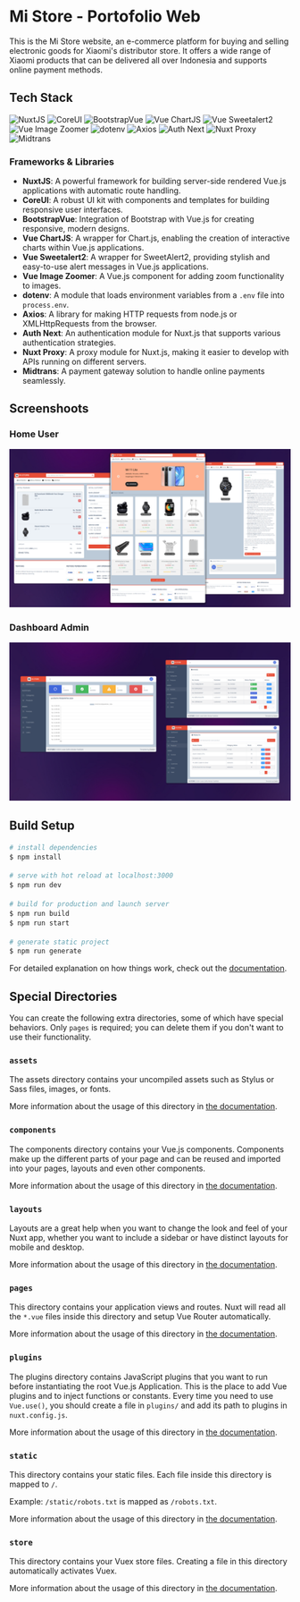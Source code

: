 # Mi Store - Portofolio Web

This is the Mi Store website, an e-commerce platform for buying and selling electronic goods for Xiaomi's distributor store. It offers a wide range of Xiaomi products that can be delivered all over Indonesia and supports online payment methods.

## Tech Stack

![NuxtJS](https://img.shields.io/badge/NuxtJS-00C58E?style=for-the-badge&logo=nuxt.js&logoColor=white)
![CoreUI](https://img.shields.io/badge/CoreUI-F95759?style=for-the-badge&logo=coreui&logoColor=white)
![BootstrapVue](https://img.shields.io/badge/BootstrapVue-563D7C?style=for-the-badge&logo=bootstrap&logoColor=white)
![Vue ChartJS](https://img.shields.io/badge/Vue_ChartJS-4BC0C0?style=for-the-badge&logo=chart.js&logoColor=white)
![Vue Sweetalert2](https://img.shields.io/badge/Vue_Sweetalert2-FF4154?style=for-the-badge&logo=sweetalert&logoColor=white)
![Vue Image Zoomer](https://img.shields.io/badge/Vue_Image_Zoomer-4FC08D?style=for-the-badge&logo=vue.js&logoColor=white)
![dotenv](https://img.shields.io/badge/dotenv-ECD53F?style=for-the-badge&logo=.env&logoColor=black)
![Axios](https://img.shields.io/badge/Axios-5A29E4?style=for-the-badge&logo=axios&logoColor=white)
![Auth Next](https://img.shields.io/badge/Auth_Next-00A1F1?style=for-the-badge&logo=auth0&logoColor=white)
![Nuxt Proxy](https://img.shields.io/badge/Nuxt_Proxy-00C58E?style=for-the-badge&logo=nuxt.js&logoColor=white)
![Midtrans](https://img.shields.io/badge/Midtrans-0C7CD5?style=for-the-badge&logo=midtrans&logoColor=white)


### Frameworks & Libraries

- **NuxtJS**: A powerful framework for building server-side rendered Vue.js applications with automatic route handling.
- **CoreUI**: A robust UI kit with components and templates for building responsive user interfaces.
- **BootstrapVue**: Integration of Bootstrap with Vue.js for creating responsive, modern designs.
- **Vue ChartJS**: A wrapper for Chart.js, enabling the creation of interactive charts within Vue.js applications.
- **Vue Sweetalert2**: A wrapper for SweetAlert2, providing stylish and easy-to-use alert messages in Vue.js applications.
- **Vue Image Zoomer**: A Vue.js component for adding zoom functionality to images.
- **dotenv**: A module that loads environment variables from a `.env` file into `process.env`.
- **Axios**: A library for making HTTP requests from node.js or XMLHttpRequests from the browser.
- **Auth Next**: An authentication module for Nuxt.js that supports various authentication strategies.
- **Nuxt Proxy**: A proxy module for Nuxt.js, making it easier to develop with APIs running on different servers.
- **Midtrans**: A payment gateway solution to handle online payments seamlessly.

## Screenshoots
### Home User
![Screenshot 1](./screenshots/portfolio%20mi%20store.png)
### Dashboard Admin
![Screenshot 2](./screenshots/portfolio%20mi%20store%20-%20dashboard%20admin.png)

## Build Setup

```bash
# install dependencies
$ npm install

# serve with hot reload at localhost:3000
$ npm run dev

# build for production and launch server
$ npm run build
$ npm run start

# generate static project
$ npm run generate
```

For detailed explanation on how things work, check out the [documentation](https://nuxtjs.org).

## Special Directories

You can create the following extra directories, some of which have special behaviors. Only `pages` is required; you can delete them if you don't want to use their functionality.

### `assets`

The assets directory contains your uncompiled assets such as Stylus or Sass files, images, or fonts.

More information about the usage of this directory in [the documentation](https://nuxtjs.org/docs/2.x/directory-structure/assets).

### `components`

The components directory contains your Vue.js components. Components make up the different parts of your page and can be reused and imported into your pages, layouts and even other components.

More information about the usage of this directory in [the documentation](https://nuxtjs.org/docs/2.x/directory-structure/components).

### `layouts`

Layouts are a great help when you want to change the look and feel of your Nuxt app, whether you want to include a sidebar or have distinct layouts for mobile and desktop.

More information about the usage of this directory in [the documentation](https://nuxtjs.org/docs/2.x/directory-structure/layouts).


### `pages`

This directory contains your application views and routes. Nuxt will read all the `*.vue` files inside this directory and setup Vue Router automatically.

More information about the usage of this directory in [the documentation](https://nuxtjs.org/docs/2.x/get-started/routing).

### `plugins`

The plugins directory contains JavaScript plugins that you want to run before instantiating the root Vue.js Application. This is the place to add Vue plugins and to inject functions or constants. Every time you need to use `Vue.use()`, you should create a file in `plugins/` and add its path to plugins in `nuxt.config.js`.

More information about the usage of this directory in [the documentation](https://nuxtjs.org/docs/2.x/directory-structure/plugins).

### `static`

This directory contains your static files. Each file inside this directory is mapped to `/`.

Example: `/static/robots.txt` is mapped as `/robots.txt`.

More information about the usage of this directory in [the documentation](https://nuxtjs.org/docs/2.x/directory-structure/static).

### `store`

This directory contains your Vuex store files. Creating a file in this directory automatically activates Vuex.

More information about the usage of this directory in [the documentation](https://nuxtjs.org/docs/2.x/directory-structure/store).
